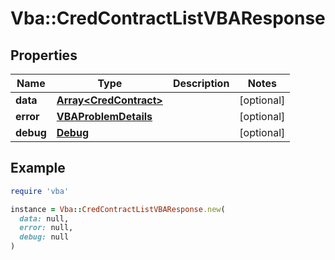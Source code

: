 # Vba::CredContractListVBAResponse

## Properties

| Name | Type | Description | Notes |
| ---- | ---- | ----------- | ----- |
| **data** | [**Array&lt;CredContract&gt;**](CredContract.md) |  | [optional] |
| **error** | [**VBAProblemDetails**](VBAProblemDetails.md) |  | [optional] |
| **debug** | [**Debug**](Debug.md) |  | [optional] |

## Example

```ruby
require 'vba'

instance = Vba::CredContractListVBAResponse.new(
  data: null,
  error: null,
  debug: null
)
```


